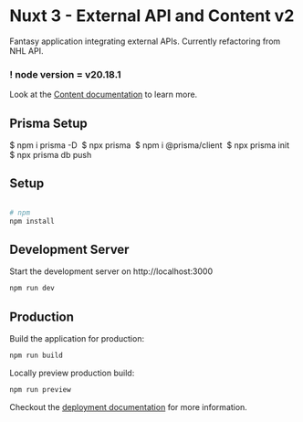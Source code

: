# Nuxt 3 - External API and Content v2

Fantasy application integrating external APIs. Currently refactoring from NHL API.

### ! node version = v20.18.1


Look at the [Content documentation](https://content-v2.nuxtjs.org/) to learn more.

## Prisma Setup

$ npm i prisma -D 
$ npx prisma 
$ npm i @prisma/client 
$ npx prisma init 
$ npx prisma db push 


## Setup

```bash

# npm
npm install

```

## Development Server

Start the development server on http://localhost:3000

```bash
npm run dev
```

## Production

Build the application for production:

```bash
npm run build
```

Locally preview production build:

```bash
npm run preview
```

Checkout the [deployment documentation](https://v3.nuxtjs.org/docs/deployment) for more information.
